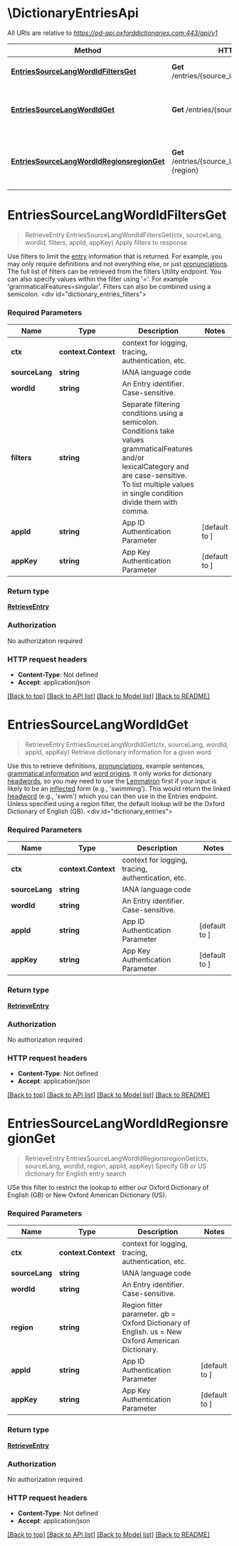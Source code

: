 # \DictionaryEntriesApi

All URIs are relative to *https://od-api.oxforddictionaries.com:443/api/v1*

Method | HTTP request | Description
------------- | ------------- | -------------
[**EntriesSourceLangWordIdFiltersGet**](DictionaryEntriesApi.md#EntriesSourceLangWordIdFiltersGet) | **Get** /entries/{source_lang}/{word_id}/{filters} | Apply filters to response
[**EntriesSourceLangWordIdGet**](DictionaryEntriesApi.md#EntriesSourceLangWordIdGet) | **Get** /entries/{source_lang}/{word_id} | Retrieve dictionary information for a given word
[**EntriesSourceLangWordIdRegionsregionGet**](DictionaryEntriesApi.md#EntriesSourceLangWordIdRegionsregionGet) | **Get** /entries/{source_lang}/{word_id}/regions&#x3D;{region} | Specify GB or US dictionary for English entry search


# **EntriesSourceLangWordIdFiltersGet**
> RetrieveEntry EntriesSourceLangWordIdFiltersGet(ctx, sourceLang, wordId, filters, appId, appKey)
Apply filters to response

 Use filters to limit the [entry](documentation/glossary?term=entry) information that is returned. For example, you may only require definitions and not everything else, or just [pronunciations](documentation/glossary?term=pronunciation). The full list of filters can be retrieved from the filters Utility endpoint. You can also specify values within the filter using '='. For example 'grammaticalFeatures=singular'. Filters can also be combined using a semicolon.    <div id=\"dictionary_entries_filters\"></div> 

### Required Parameters

Name | Type | Description  | Notes
------------- | ------------- | ------------- | -------------
 **ctx** | **context.Context** | context for logging, tracing, authentication, etc.
  **sourceLang** | **string**| IANA language code | 
  **wordId** | **string**| An Entry identifier. Case-sensitive. | 
  **filters** | **string**| Separate filtering conditions using a semicolon. Conditions take values grammaticalFeatures and/or lexicalCategory and are case-sensitive. To list multiple values in single condition divide them with comma. | 
  **appId** | **string**| App ID Authentication Parameter | [default to ]
  **appKey** | **string**| App Key Authentication Parameter | [default to ]

### Return type

[**RetrieveEntry**](RetrieveEntry.md)

### Authorization

No authorization required

### HTTP request headers

 - **Content-Type**: Not defined
 - **Accept**: application/json

[[Back to top]](#) [[Back to API list]](../README.md#documentation-for-api-endpoints) [[Back to Model list]](../README.md#documentation-for-models) [[Back to README]](../README.md)

# **EntriesSourceLangWordIdGet**
> RetrieveEntry EntriesSourceLangWordIdGet(ctx, sourceLang, wordId, appId, appKey)
Retrieve dictionary information for a given word

 Use this to retrieve definitions, [pronunciations](documentation/glossary?term=pronunciation), example sentences, [grammatical information](documentation/glossary?term=grammaticalfeatures) and [word origins](documentation/glossary?term=etymology). It only works for dictionary [headwords](documentation/glossary?term=headword), so you may need to use the [Lemmatron](documentation/glossary?term=lemma) first if your input is likely to be an [inflected](documentation/glossary?term=inflection) form (e.g., 'swimming'). This would return the linked [headword](documentation/glossary?term=headword) (e.g., 'swim') which you can then use in the Entries endpoint. Unless specified using a region filter, the default lookup will be the Oxford Dictionary of English (GB).    <div id=\"dictionary_entries\"></div> 

### Required Parameters

Name | Type | Description  | Notes
------------- | ------------- | ------------- | -------------
 **ctx** | **context.Context** | context for logging, tracing, authentication, etc.
  **sourceLang** | **string**| IANA language code | 
  **wordId** | **string**| An Entry identifier. Case-sensitive. | 
  **appId** | **string**| App ID Authentication Parameter | [default to ]
  **appKey** | **string**| App Key Authentication Parameter | [default to ]

### Return type

[**RetrieveEntry**](RetrieveEntry.md)

### Authorization

No authorization required

### HTTP request headers

 - **Content-Type**: Not defined
 - **Accept**: application/json

[[Back to top]](#) [[Back to API list]](../README.md#documentation-for-api-endpoints) [[Back to Model list]](../README.md#documentation-for-models) [[Back to README]](../README.md)

# **EntriesSourceLangWordIdRegionsregionGet**
> RetrieveEntry EntriesSourceLangWordIdRegionsregionGet(ctx, sourceLang, wordId, region, appId, appKey)
Specify GB or US dictionary for English entry search

 USe this filter to restrict the lookup to either our Oxford Dictionary of English (GB) or New Oxford American Dictionary (US). 

### Required Parameters

Name | Type | Description  | Notes
------------- | ------------- | ------------- | -------------
 **ctx** | **context.Context** | context for logging, tracing, authentication, etc.
  **sourceLang** | **string**| IANA language code | 
  **wordId** | **string**| An Entry identifier. Case-sensitive. | 
  **region** | **string**| Region filter parameter. gb &#x3D; Oxford Dictionary of English. us &#x3D; New Oxford American Dictionary. | 
  **appId** | **string**| App ID Authentication Parameter | [default to ]
  **appKey** | **string**| App Key Authentication Parameter | [default to ]

### Return type

[**RetrieveEntry**](RetrieveEntry.md)

### Authorization

No authorization required

### HTTP request headers

 - **Content-Type**: Not defined
 - **Accept**: application/json

[[Back to top]](#) [[Back to API list]](../README.md#documentation-for-api-endpoints) [[Back to Model list]](../README.md#documentation-for-models) [[Back to README]](../README.md)

